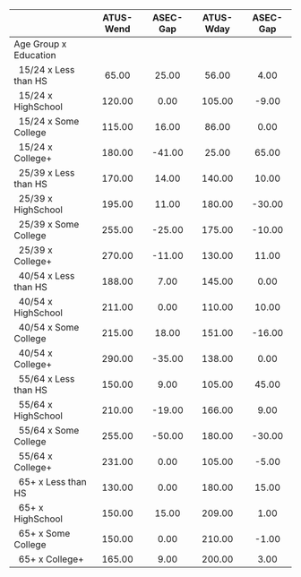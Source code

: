 
|                      |    ATUS-Wend |     ASEC-Gap |    ATUS-Wday |     ASEC-Gap |
| -------------------- | :----------: | :----------: | :----------: | :----------: |
| Age Group x Education |              |              |              |              |
| &nbsp;&nbsp;15/24 x Less than HS |        65.00 |        25.00 |        56.00 |         4.00 |
| &nbsp;&nbsp;15/24 x HighSchool |       120.00 |         0.00 |       105.00 |        -9.00 |
| &nbsp;&nbsp;15/24 x Some College |       115.00 |        16.00 |        86.00 |         0.00 |
| &nbsp;&nbsp;15/24 x College+ |       180.00 |       -41.00 |        25.00 |        65.00 |
| &nbsp;&nbsp;25/39 x Less than HS |       170.00 |        14.00 |       140.00 |        10.00 |
| &nbsp;&nbsp;25/39 x HighSchool |       195.00 |        11.00 |       180.00 |       -30.00 |
| &nbsp;&nbsp;25/39 x Some College |       255.00 |       -25.00 |       175.00 |       -10.00 |
| &nbsp;&nbsp;25/39 x College+ |       270.00 |       -11.00 |       130.00 |        11.00 |
| &nbsp;&nbsp;40/54 x Less than HS |       188.00 |         7.00 |       145.00 |         0.00 |
| &nbsp;&nbsp;40/54 x HighSchool |       211.00 |         0.00 |       110.00 |        10.00 |
| &nbsp;&nbsp;40/54 x Some College |       215.00 |        18.00 |       151.00 |       -16.00 |
| &nbsp;&nbsp;40/54 x College+ |       290.00 |       -35.00 |       138.00 |         0.00 |
| &nbsp;&nbsp;55/64 x Less than HS |       150.00 |         9.00 |       105.00 |        45.00 |
| &nbsp;&nbsp;55/64 x HighSchool |       210.00 |       -19.00 |       166.00 |         9.00 |
| &nbsp;&nbsp;55/64 x Some College |       255.00 |       -50.00 |       180.00 |       -30.00 |
| &nbsp;&nbsp;55/64 x College+ |       231.00 |         0.00 |       105.00 |        -5.00 |
| &nbsp;&nbsp;65+ x Less than HS |       130.00 |         0.00 |       180.00 |        15.00 |
| &nbsp;&nbsp;65+ x HighSchool |       150.00 |        15.00 |       209.00 |         1.00 |
| &nbsp;&nbsp;65+ x Some College |       150.00 |         0.00 |       210.00 |        -1.00 |
| &nbsp;&nbsp;65+ x College+ |       165.00 |         9.00 |       200.00 |         3.00 |

